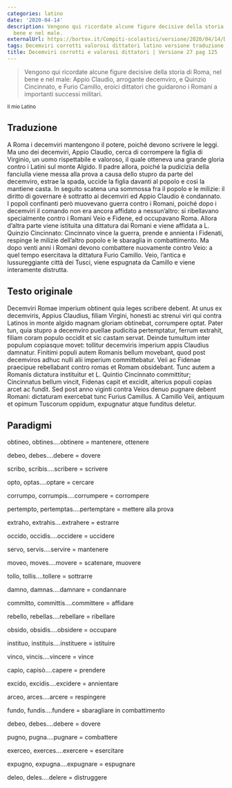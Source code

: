 ```yaml
---
categories: latino
date: '2020-04-14'
description: Vengono qui ricordate alcune figure decisive della storia di Roma, nel
  bene e nel male.
externalUrl: https://bortox.it/Compiti-scolastici/versione/2020/04/14/Decemviri-corrotti-e-valorosi-dittatori.html
tags: Decemviri corrotti valorosi dittatori latino versione traduzione Azzurra
title: Decemviri corrotti e valorosi dittatori | Versione 27 pag 125
---
```


> Vengono qui ricordate alcune figure decisive della storia di Roma, nel bene e nel male: Appio Claudio, arrogante decemviro, e Quinzio Cincinnato, e Furio Camillo, eroici dittatori che guidarono i Romani a importanti successi militari.

<sub> Il mio Latino </sub>

## Traduzione

A Roma i decemviri mantengono il potere, poiché devono scrivere le leggi.
Ma uno dei decemviri, Appio Claudio, cerca di corrompere la figlia di Virginio, un uomo rispettabile e valoroso, il quale otteneva una grande gloria contro i Latini sul monte Algido.
Il padre allora, poiché la pudicizia della fanciulla viene messa alla prova a causa dello stupro da parte del decemviro, estrae la spada, uccide la figlia davanti al popolo e così la mantiene casta.
In seguito scatena una sommossa fra il popolo e le milizie: il diritto di governare è sottratto ai decemviri ed Appio Claudio è condannato.
I popoli confinanti però muovevano guerra contro i Romani, poiché dopo i decemviri il comando non era ancora affidato a nessun’altro: si ribellavano specialmente contro i Romani Veio e Fidene, ed occupavano Roma.
Allora d’altra parte viene istituita una dittatura dai Romani e viene affidata a L. Quinzio Cincinnato: Cincinnato vince la guerra, prende e annienta i Fidenati, respinge le milizie dell’altro popolo e le sbaraglia in combattimento.
Ma dopo venti anni i Romani devono combattere nuovamente contro Veio: a quel tempo esercitava la dittatura Furio Camillo. 
Veio, l’antica e lussureggiante città dei Tusci, viene espugnata da Camillo e viene interamente distrutta.

## Testo originale

Decemviri Romae imperium obtinent quia leges scribere debent. At unus ex decemviris, Appius Claudius, filiam Virgini, honesti ac strenui viri qui contra Latinos in monte algido magnam gloriam obtinebat, corrumpere optat. Pater tun, quia stupro a decemviro puellae pudicitia pertemptatur, ferrum extrahit, filiam coram populo occidit et sic castam servat. Deinde tumultum inter populum copiasque movet: tollitur decemviris imperium appis Claudius damnatur. Finitimi populi autem Romanis bellum movebant, quod post decemviros adhuc nulli alii imperium committebatur. Veii ac Fidenae praecipue rebellabant contro romas et Romam obsidebant. Tunc autem a Romanis dictatura instituitur et L. Quintio Cincinnato committitur; Cincinnatus bellum vincit, Fidenas capit et excidit, alterius populi copias arcet ac fundit. Sed post anno viginti contra Veios denuo pugnare debent Romani: dictaturam exercebat tunc Furius Camillus. A Camillo Veii, antiquum et opimum Tuscorum oppidum, expugnatur atque funditus deletur.

## Paradigmi

obtineo, obtines….obtinere = mantenere, ottenere

debeo, debes….debere = dovere


scribo, scribis….scribere = scrivere


opto, optas….optare = cercare


corrumpo, corrumpis….corrumpere = corrompere


pertempto, pertemptas….pertemptare = mettere alla prova


extraho, extrahis….extrahere = estrarre


occido, occidis….occidere = uccidere


servo, servis….servire = mantenere


moveo, moves….movere = scatenare, muovere


tollo, tollis….tollere = sottrarre


damno, damnas….damnare = condannare


committo, committis….committere = affidare


rebello, rebellas….rebellare = ribellare


obsido, obsidis….obsidere = occupare


instituo, instituis….instituere = istituire


vinco, vincis….vincere = vince


capio, capisò….capere = prendere


excido, excidis….excidere = annientare


arceo, arces….arcere = respingere


fundo, fundis….fundere = sbaragliare in combattimento


debeo, debes….debere = dovere


pugno, pugna….pugnare = combattere


exerceo, exerces….exercere = esercitare


expugno, expugna….expugnare = espugnare


deleo, deles….delere = distruggere